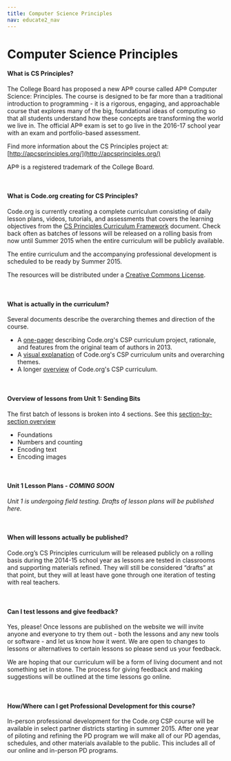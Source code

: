 ```yaml
---
title: Computer Science Principles
nav: educate2_nav
---
```


# Computer Science Principles #

#### What is CS Principles?
The College Board has proposed a new AP® course called AP® Computer Science: Principles.  The course is designed to be far more than a traditional introduction to programming - it is a rigorous, engaging, and approachable course that explores many of the big, foundational ideas of computing so that all students understand how these concepts are transforming the world we live in. The official AP® exam is set to go live in the 2016-17 school year with an exam and portfolio-based assessment.

Find more information about the CS Principles project at: [http://apcsprinciples.org/](http://apcsprinciples.org/)

AP® is a registered trademark of the College Board.

<br />

#### What is Code.org creating for CS Principles?

Code.org is currently creating a complete curriculum consisting of daily lesson plans, videos, tutorials, and assessments that covers the learning objectives from the [CS Principles Curriculum Framework](http://media.collegeboard.com/digitalServices/pdf/ap/comp-sci-principles-draft-cf-final.pdf) document. Check back often as batches of lessons will be released on a rolling basis from now until Summer 2015 when the entire curriculum will be publicly available. 

The entire curriculum and the accompanying professional development is scheduled to be ready by Summer 2015.

The resources will be distributed under a [Creative Commons License](http://creativecommons.org/licenses/by-nc-sa/3.0/).

<br />


#### What is actually in the curriculum?

Several documents describe the overarching themes and direction of the course.

- A [one-pager](/files/CSPcurriculumflyer.pdf) describing Code.org's CSP curriculum project, rationale, and features from the original team of authors in 2013.
- A [visual explanation](/files/CSPCurriculumMap.png) of Code.org's CSP curriculum units and overarching themes.  
- A longer [overview](/files/CSPCurriculumOverview.pdf) of Code.org's CSP curriculum.

<br />


#### Overview of lessons from Unit 1: Sending Bits

The first batch of lessons is broken into 4 sections. See this [section-by-section overview](https://docs.google.com/document/d/1phM8ieBnXH53TJiR3nP9kdJm3FCKjY0akWQmkC0OQVA/pub)

- Foundations
- Numbers and counting
- Encoding text
- Encoding images

<br />


#### Unit 1 Lesson Plans - *COMING SOON*

*Unit 1 is undergoing field testing. Drafts of lesson plans will be published here.*

<br />
	
#### When will lessons actually be published?

Code.org’s CS Principles curriculum will be released publicly on a rolling basis during the 2014-15 school year as lessons are tested in classrooms and supporting materials refined.  They will still be considered “drafts” at that point, but they will at least have gone through one iteration of testing with real teachers.  

<br />


#### Can I test lessons and give feedback?

Yes, please!  Once lessons are published on the website we will invite anyone and everyone to try them out - both the lessons and any new tools or software - and let us know how it went.  We are open to changes to lessons or alternatives to certain lessons so please send us your feedback.
 
We are hoping that our curriculum will be a form of living document and not something set in stone.  The process for giving feedback and making suggestions will be outlined at the time lessons go online.

<br />



#### How/Where can I get Professional Development for this course?

In-person professional development for the Code.org CSP course will be available in select partner districts starting in summer 2015. After one year of piloting and refining the PD program we will make all of our PD agendas, schedules, and other materials available to the public. This includes all of our online and in-person PD programs. 
